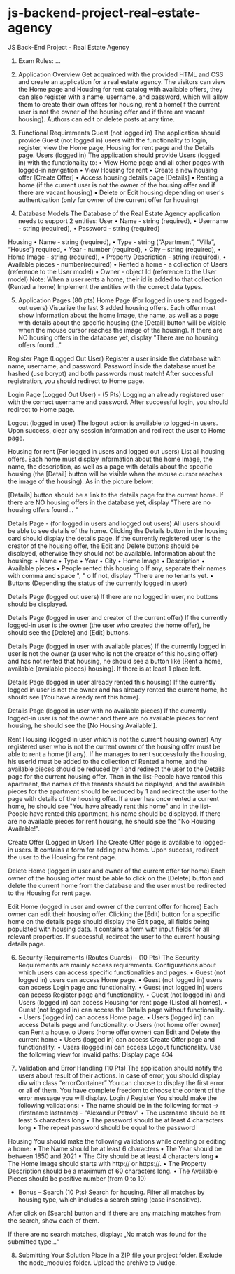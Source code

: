 # js-backend-project-real-estate-agency
JS Back-End Project - Real Estate Agency

1.	Exam Rules: ...

2.	Application Overview
Get acquainted with the provided HTML and CSS and create an application for a real estate agency. 
The visitors can view the Home page and Housing for rent catalog with available offers, they can also register with a name, username, and password, which will allow them to create their own offers for housing, rent a home(if the current user is not the owner of the housing offer and if there are vacant housing). Authors can edit or delete posts at any time.

3.	Functional Requirements
Guest (not logged in)
The application should provide Guest (not logged in) users with the functionality to login, register, view the Home page, Housing for rent page and the Details page.
Users (logged in)
The application should provide Users (logged in) with the functionality to:
•	View Home page and all other pages with logged-in navigation
•	View  Housing for rent
•	Create а new housing offer  [Create Offer]
•	Access housing details page [Details]
•	Renting a home (if the current user is not the owner of the housing offer and if there are vacant housing)
•	Delete or Edit housing depending on user's authentication (only for owner of the current offer for housing)

4.	Database Models 
The Database of the Real Estate Agency application needs to support 2 entities:
User
•	Name - string (required),
•	Username - string (required),
•	Password - string (required)

 Housing
•	Name - string (required),
•	Type - string (“Apartment”, “Villa”, “House”) required,
•	Year - number (required),
•	City – string (required),
•	Home Image - string (required),
•	Property Description - string (required),
•	Available pieces - number(required)
•	Rented a home - a collection of Users (reference to the User model)
•	Owner - object Id (reference to the User model)
Note:  When a user rents a home, their id is added to that collection (Rented a home)
Implement the entities with the correct data types.

5.	Application Pages (80 pts)
Home Page (For logged in users and logged-out users) 
Visualize the last 3 added housing offers. Each offer must show information about the home Image, the name, as well as a page with details about the specific housing (the [Detail] button will be visible when the mouse cursor reaches the image of the housing).
If there are NO housing offers in the database yet, display "There are no housing offers found…"

Register Page (Logged Out User)
Register a user inside the database with name, username, and password. Password inside the database must be hashed (use bcrypt) and both passwords must match! After successful registration, you should redirect to Home page.

Login Page (Logged Out User) - (5 Pts)
Logging an already registered user with the correct username and password. After successful login, you should redirect to Home page.

Logout (logged in user)
The logout action is available to logged-in users. Upon success, clear any session information and redirect the user to Home page.

Housing for rent (For logged in users and logged out users)
List all housing offers. Each home must display information about the home Image, the name, the description, as well as a page with details about the specific housing (the [Detail] button will be visible when the mouse cursor reaches the image of the housing). As in the picture below:

[Details] button should be a link to the details page for the current home.
If there are NO housing offers in the database yet, display "There are no housing offers found... "

Details Page - (for logged in users and logged out users)
All users should be able to see details of the home. Clicking the Details button in the housing card should display the details page. If the currently registered user is the creator of the housing offer, the Edit and Delete buttons should be displayed, otherwise they should not be available.
Information about the housing:
•	Name
•	Type
•	Year
•	City
•	Home Image
•	Description
•	Available pieces
•	People rented this housing
o	If any, separate their names with comma and space ", "
o	If not, display "There are no tenants yet.
•	Buttons (Depending the status of the currently logged in user)

Details Page (logged out users)
If there are no logged in user, no buttons should be displayed.

Details Page (logged in user and creator of the current offer)
If the currently logged-in user is the owner (the user who created the home offer), he should see the [Delete] and [Edit] buttons.


Details Page (logged in user with available places)
If the currently logged in user is not the owner (a user who is not the creator of this housing offer) and has not rented that housing, he should see a button like [Rent a home, available {available pieces} housing]. If there is at least 1 place left.

Details Page (logged in user already rented this housing)
If the currently logged in user is not the owner and has already rented the current home, he should see [You have already rent this home].

Details Page (logged in user with no available pieces)
If the currently logged-in user is not the owner and there are no available pieces for rent housing, he should see the [No Housing Available!].

Rent Housing (logged in user which is not the current housing owner)
Any registered user who is not the current owner of the housing offer must be able to rent a home (if any). 
If he manages to rent successfully the housing, his userId must be added to the collection of Rented a home, and the available pieces should be reduced by 1 and redirect the user to the Details page for the current housing offer.
Then in the list-People have rented this apartment, the names of the tenants should be displayed, and the available pieces for the apartment should be reduced by 1 and redirect the user to the page with details of the housing offer. 
If a user has once rented a current home, he should see "You have already rent this home" and in the list-People have rented this apartment, his name should be displayed.
If there are no available pieces for rent housing, he should see the "No Housing Available!".

Create Offer (Logged in User) 
The Create Offer page is available to logged-in users. It contains a form for adding new home. Upon success, redirect the user to the Housing for rent page.


Delete Home (logged in user and owner of the current offer for home) 
Each owner of the housing offer must be able to click on the [Delete] button and delete the current home from the database and the user must be redirected to the Housing for rent page.

Edit Home (logged in user and owner of the current offer for home) 
Each owner can edit their housing offer. Clicking the [Edit] button for a specific home on the details page should display the Edit page, all fields being populated with housing data. It contains a form with input fields for all relevant properties. If successful, redirect the user to the current housing details page.


6.	Security Requirements (Routes Guards) - (10 Pts)
The Security Requirements are mainly access requirements. Configurations about which users can access specific functionalities and pages.
•	Guest (not logged in) users can access Home page.
•	Guest (not logged in) users can access Login page and functionality.
•	Guest (not logged in) users can access Register page and functionality.
•	Guest (not logged in) and Users (logged in) can access Housing for rent page (Listed all homes).
•	Guest (not logged in) can access the Details page without functionality.
•	Users (logged in) can access Home page.
•	Users (logged in) can access Details page and functionality.
o	Users (not home offer owner) can Rent a house.
o	Users (home offer owner) can Edit and Delete the current home
•	Users (logged in) can access Create Offer page and functionality.
•	Users (logged in) can access Logout functionality.
Use the following view for invalid paths: Display page 404

7.	Validation and Error Handling (10 Pts)
The application should notify the users about result of their actions.
In case of error, you should display div with class “errorContainer”
You can choose to display the first error or all of them. You have complete freedom to choose the content of the error message you will display.
Login / Register
You should make the following validations:
•	The name should be in the following format -> (firstname lastname) - "Alexandur Petrov" 
•	The username should be at least 5 characters long
•	The password should be at least 4 characters long
•	The repeat password should be equal to the password

Housing
You should make the following validations while creating or editing a home:
•	The Name should be at least 6 characters
•	The Year should be between 1850 and 2021
•	The City should be at least 4 characters long
•	The Home Image should starts with http:// or https://.
•	The Property Description should be a maximum of 60 characters long.
•	The Available Pieces should be positive number (from 0 to 10)


* Bonus – Search (10 Pts)
Search for housing. Filter all matches by housing type, which includes a search string (case insensitive).

After click on [Search] button and If there are any matching matches from the search, show each of them.

If there are no search matches, display: „No match was found for the submitted type...“

8.	Submitting Your Solution
Place in a ZIP file your project folder. Exclude the node_modules folder. Upload the archive to Judge.
